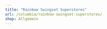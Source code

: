 ```yaml
---
title: "Rainbow Swingset Superstores"
url: /columbia/rainbow-swingset-superstores/
shop: Allgemein
---
```

